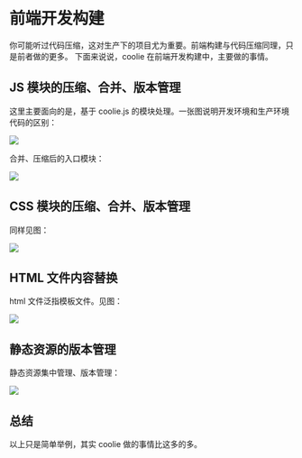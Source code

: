 # 前端开发构建
你可能听过代码压缩，这对生产下的项目尤为重要。前端构建与代码压缩同理，只是前者做的更多。
下面来说说，coolie 在前端开发构建中，主要做的事情。

## JS 模块的压缩、合并、版本管理
这里主要面向的是，基于 coolie.js 的模块处理。一张图说明开发环境和生产环境代码的区别：

![](http://s1.momo.moda/2015/05/25/8d6dc35e506fc23349dd10ee68dabb64.png)

合并、压缩后的入口模块：

![](http://s1.momo.moda/2015/05/25/3fe94a002317b5f9259f82690aeea4cd.png)


## CSS 模块的压缩、合并、版本管理
同样见图：

![](http://s1.momo.moda/2015/05/25/23ce1851341ec1fa9e0c259de10bf87c.png)


## HTML 文件内容替换
html 文件泛指模板文件。见图：

![](http://s1.momo.moda/2015/05/25/7a614fd06c325499f1680b9896beedeb.png)


## 静态资源的版本管理
静态资源集中管理、版本管理：

![](http://s1.momo.moda/2015/05/25/58d4d1e7b1e97b258c9ed0b37e02d087.png)

## 总结

以上只是简单举例，其实 coolie 做的事情比这多的多。
